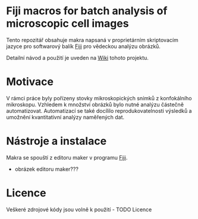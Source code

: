 # Fiji macros for batch analysis of microscopic cell images

Tento repozitář obsahuje makra napsaná v proprietárním skriptovacím jazyce pro softwarový balík [Fiji](https://imagej.net/software/fiji/) pro vědeckou analýzu obrázků.

Detailní návod a použití je uveden na [Wiki](https://github.com/kebrles/auxin-analysis-fiji/wiki) tohoto projektu.

# Motivace
V rámci práce byly pořízeny stovky mikroskopických snímků z konfokálního mikroskopu. Vzhledem k množství obrázků bylo nutné analýzu částečně automatizovat. Automatizací se také docílilo reprodukovatelnosti výsledků a umožnění kvantitativní analýzy naměřených dat.

# Nástroje a instalace
Makra se spouští z editoru maker v programu [Fiji](https://imagej.net/software/fiji/). 
- obrázek editoru maker???


# Licence
Veškeré zdrojové kódy jsou volně k použití - TODO Licence

